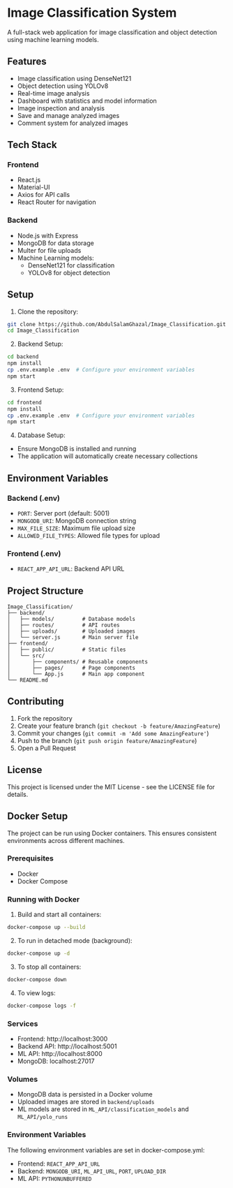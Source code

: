 # Image Classification System

A full-stack web application for image classification and object detection using machine learning models.

## Features

- Image classification using DenseNet121
- Object detection using YOLOv8
- Real-time image analysis
- Dashboard with statistics and model information
- Image inspection and analysis
- Save and manage analyzed images
- Comment system for analyzed images

## Tech Stack

### Frontend
- React.js
- Material-UI
- Axios for API calls
- React Router for navigation

### Backend
- Node.js with Express
- MongoDB for data storage
- Multer for file uploads
- Machine Learning models:
  - DenseNet121 for classification
  - YOLOv8 for object detection

## Setup

1. Clone the repository:
```bash
git clone https://github.com/AbdulSalamGhazal/Image_Classification.git
cd Image_Classification
```

2. Backend Setup:
```bash
cd backend
npm install
cp .env.example .env  # Configure your environment variables
npm start
```

3. Frontend Setup:
```bash
cd frontend
npm install
cp .env.example .env  # Configure your environment variables
npm start
```

4. Database Setup:
- Ensure MongoDB is installed and running
- The application will automatically create necessary collections

## Environment Variables

### Backend (.env)
- `PORT`: Server port (default: 5001)
- `MONGODB_URI`: MongoDB connection string
- `MAX_FILE_SIZE`: Maximum file upload size
- `ALLOWED_FILE_TYPES`: Allowed file types for upload

### Frontend (.env)
- `REACT_APP_API_URL`: Backend API URL

## Project Structure

```
Image_Classification/
├── backend/
│   ├── models/         # Database models
│   ├── routes/         # API routes
│   ├── uploads/        # Uploaded images
│   └── server.js       # Main server file
├── frontend/
│   ├── public/         # Static files
│   └── src/
│       ├── components/ # Reusable components
│       ├── pages/      # Page components
│       └── App.js      # Main app component
└── README.md
```

## Contributing

1. Fork the repository
2. Create your feature branch (`git checkout -b feature/AmazingFeature`)
3. Commit your changes (`git commit -m 'Add some AmazingFeature'`)
4. Push to the branch (`git push origin feature/AmazingFeature`)
5. Open a Pull Request

## License

This project is licensed under the MIT License - see the LICENSE file for details.

## Docker Setup

The project can be run using Docker containers. This ensures consistent environments across different machines.

### Prerequisites
- Docker
- Docker Compose

### Running with Docker

1. Build and start all containers:
```bash
docker-compose up --build
```

2. To run in detached mode (background):
```bash
docker-compose up -d
```

3. To stop all containers:
```bash
docker-compose down
```

4. To view logs:
```bash
docker-compose logs -f
```

### Services
- Frontend: http://localhost:3000
- Backend API: http://localhost:5001
- ML API: http://localhost:8000
- MongoDB: localhost:27017

### Volumes
- MongoDB data is persisted in a Docker volume
- Uploaded images are stored in `backend/uploads`
- ML models are stored in `ML_API/classification_models` and `ML_API/yolo_runs`

### Environment Variables
The following environment variables are set in docker-compose.yml:
- Frontend: `REACT_APP_API_URL`
- Backend: `MONGODB_URI`, `ML_API_URL`, `PORT`, `UPLOAD_DIR`
- ML API: `PYTHONUNBUFFERED` 